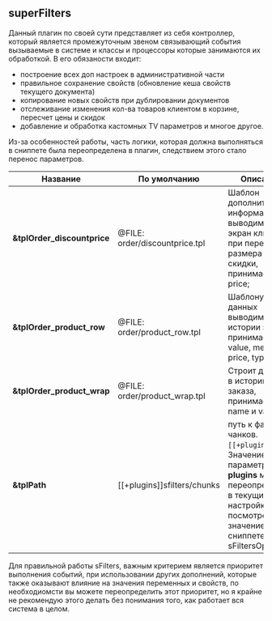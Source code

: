 ## superFilters

Данный плагин по своей сути представляет из себя контроллер, который является
промежуточным звеном связывающий события вызываемые в системе и классы и
процессоры которые занимаются их обработкой. В его обязаности входит:

- построение всех доп настроек в административной части
- правильное сохранение свойств (обновление кеша свойств текущего документа)
- копирование новых свойств при дублировании документов
- отслеживание изменения кол-ва товаров клиентом в корзине, пересчет цены и скидок
- добавление и обработка кастомных TV параметров и многое другое.

Из-за особенностей работы, часть логики, которая должна выполняться в сниппете
была переопределена в плагин, следствием этого стало перенос параметров.

Название | По умолчанию | Описание
--- | --- | ---
**&tplOrder_discountprice** | @FILE: order/discountprice.tpl | Шаблон дополнительной информации выводимый на экран клиента при пересчета размера его скидки, принимает price;
**&tplOrder_product_row** | @FILE: order/product_row.tpl | Шаблону строки данных выводимых в истории заказа, принимает value, measure, price, type.;
**&tplOrder_product_wrap** | @FILE: order/product_wrap.tpl | Cтроит данные в истории заказа, принимает name и value;
**&tplPath** | [[+plugins]]sfilters/chunks | путь к файлам чанков. `[[+plugins]]`. Значение параметра **plugins** можно переопределить в текущих настройках или посмотреть его значение в сниппете sFiltersOptions;


Для правильной работы sFilters, важным критерием является приоритет выполнения
событий, при использовании других дополнений, которые также оказывают влияние на
значения переменных и свойств, по необходиомсти вы можете переопределить этот
приоритет, но я крайне не рекомендую этого делать без понимания того, как
работает вся система в целом.
